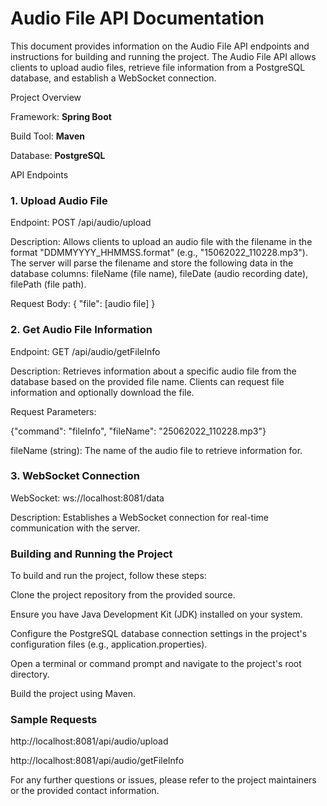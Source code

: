 # **Audio File API Documentation**

This document provides information on the Audio File API endpoints and instructions for building and running the project. The Audio File API allows clients to upload audio files, retrieve file information from a PostgreSQL database, and establish a WebSocket connection.

Project Overview

Framework: **Spring Boot**

Build Tool: **Maven**

Database: **PostgreSQL**

API Endpoints

### **1. Upload Audio File**

Endpoint: POST /api/audio/upload

Description: Allows clients to upload an audio file with the filename in the format "DDMMYYYY_HHMMSS.format" (e.g., "15062022_110228.mp3"). The server will parse the filename and store the following data in the database columns: fileName (file name), fileDate (audio recording date), filePath (file path).

Request Body:
{
  "file": [audio file]
}

### **2. Get Audio File Information**

Endpoint: GET /api/audio/getFileInfo

Description: Retrieves information about a specific audio file from the database based on the provided file name. Clients can request file information and optionally download the file.

Request Parameters:

{"command": "fileInfo", "fileName": "25062022_110228.mp3"}

fileName (string): The name of the audio file to retrieve information for.

### **3. WebSocket Connection**

WebSocket: ws://localhost:8081/data

Description: Establishes a WebSocket connection for real-time communication with the server.

### **Building and Running the Project**

To build and run the project, follow these steps:

Clone the project repository from the provided source.

Ensure you have Java Development Kit (JDK) installed on your system.

Configure the PostgreSQL database connection settings in the project's configuration files (e.g., application.properties).

Open a terminal or command prompt and navigate to the project's root directory.

Build the project using Maven.

### **Sample Requests**

http://localhost:8081/api/audio/upload

http://localhost:8081/api/audio/getFileInfo


For any further questions or issues, please refer to the project maintainers or the provided contact information.
